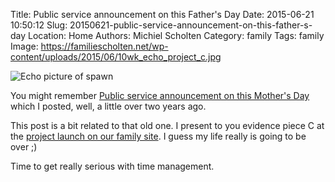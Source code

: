 Title: Public service announcement on this Father's Day
Date: 2015-06-21 10:50:12
Slug: 20150621-public-service-announcement-on-this-father-s-day
Location: Home
Authors: Michiel Scholten
Category: family
Tags: family
Image: https://familiescholten.net/wp-content/uploads/2015/06/10wk_echo_project_c.jpg

![Echo picture of spawn](https://familiescholten.net/wp-content/uploads/2015/06/10wk_echo_project_c.jpg)

You might remember [Public service announcement on this Mother's Day](http://dammit.nl/p/934) which I posted, well, a little over two years ago.

This post is a bit related to that old one. I present to you evidence piece C at the [project launch on our family site](http://familiescholten.net/2015/06/vaderdag-gaat-drukker-worden/). I guess my life really is going to be over ;)

Time to get really serious with time management.
